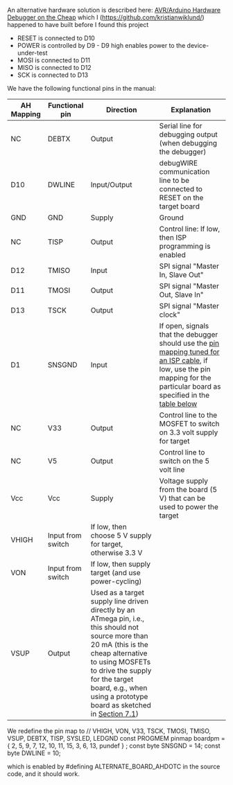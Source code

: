 An alternative hardware solution is described here: [AVR/Arduino Hardware Debugger on the Cheap](https://sites.google.com/site/wayneholder/debugwire3) which I (https://github.com/kristianwiklund/) happened to have built before I found this project

* RESET is connected to D10
* POWER is controlled by D9 - D9 high enables power to the device-under-test
* MOSI is connected to D11
* MISO is connected to D12
* SCK is connected to D13

We have the following functional pins in the manual:

AH Mapping | Functional pin | Direction | Explanation
--- | --- | --- | ---
NC | DEBTX | Output | Serial line for debugging output (when debugging the debugger) 
D10 | DWLINE | Input/Output | debugWIRE communication line to be connected to RESET on the target board
GND | GND | Supply | Ground
NC  | TISP | Output | Control line: If low, then ISP programming is enabled 
D12 | TMISO | Input | SPI signal "Master In, Slave Out"
D11 | TMOSI | Output | SPI signal "Master Out, Slave In"
D13 | TSCK | Output | SPI signal "Master clock"
D1  | SNSGND | Input | If open, signals that the debugger should use the [pin mapping tuned for an ISP cable](#simplemap), if low, use the pin mapping for the particular board as specified in the [table below](#complexmap) 
NC  | V33 | Output | Control line to the MOSFET to switch on 3.3 volt supply for target
NC  | V5  | Output | Control line to switch on the 5 volt line
Vcc | Vcc | Supply | Voltage supply from the board (5 V) that can be used to power the target
VHIGH | Input from switch | If low, then choose 5 V supply for target, otherwise 3.3 V 
VON | Input from switch | If low, then supply target (and use power-cycling)
VSUP | Output | Used as a target supply line driven directly by an ATmega pin, i.e., this should not source more than 20 mA (this is the cheap alternative to using MOSFETs to drive the supply for the target board, e.g., when using a prototype board as sketched in [Section 7.1](#section71)) 

We redefine the pin map to
	// VHIGH, VON, V33, TSCK, TMOSI, TMISO, VSUP, DEBTX, TISP, SYSLED, LEDGND
    const PROGMEM pinmap  boardpm  = { 2, 5, 9, 7, 12, 10, 11, 15, 3, 6, 13, pundef } ;
    const byte SNSGND = 14;
    const byte DWLINE = 10; 

which is enabled by #defining ALTERNATE_BOARD_AHDOTC in the source code, and it should work.

